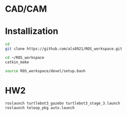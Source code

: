 # CAD/CAM

# Installization

```bash
cd
git clone https://github.com/als8921/ROS_workspace.git
```

```bash
cd ~/ROS_workspace
catkin_make
```

```bash
source ROS_workspace/devel/setup.bash
```

# HW2

```bash
roslaunch turtlebot3_gazebo turtlebot3_stage_3.launch 
roslaunch teleop_pkg auto.launch
```